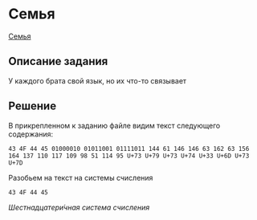 # Семья

[Семья](https://codeby.games/categories/cryptography/74035f68-c4d6-4d40-a9c0-ea969c660a2b)

## Описание задания
У каждого брата свой язык, но их что-то связывает

## Решение

В прикрепленном к заданию файле видим текст следующего содержания:

```
43 4F 44 45 01000010 01011001 01111011 144 61 146 146 63 162 63 156 164 137 110 117 109 98 51 114 95 U+73 U+79 U+73 U+74 U+33 U+6D U+73 U+7D
```

Разобьем на текст на системы счисления

```
43 4F 44 45
```
*Шестнадцатери́чная система счисления*
